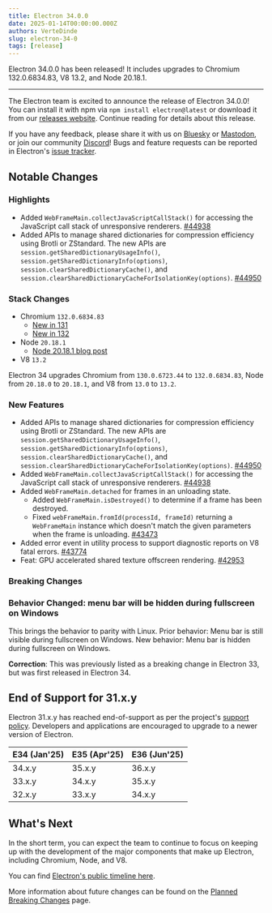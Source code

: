```yaml
---
title: Electron 34.0.0
date: 2025-01-14T00:00:00.000Z
authors: VerteDinde
slug: electron-34-0
tags: [release]
---
```


Electron 34.0.0 has been released! It includes upgrades to Chromium 132.0.6834.83, V8 13.2, and Node 20.18.1.

---

The Electron team is excited to announce the release of Electron 34.0.0! You can install it with npm via `npm install electron@latest` or download it from our [releases website](https://releases.electronjs.org/releases/stable). Continue reading for details about this release.

If you have any feedback, please share it with us on [Bluesky](https://bsky.app/profile/electronjs.org) or [Mastodon](https://social.lfx.dev/@electronjs), or join our community [Discord](https://discord.com/invite/electronjs)! Bugs and feature requests can be reported in Electron's [issue tracker](https://github.com/electron/electron/issues).

## Notable Changes

### Highlights

- Added `WebFrameMain.collectJavaScriptCallStack()` for accessing the JavaScript call stack of unresponsive renderers. [#44938](https://github.com/electron/electron/pull/44938)
- Added APIs to manage shared dictionaries for compression efficiency using Brotli or ZStandard. The new APIs are `session.getSharedDictionaryUsageInfo()`, `session.getSharedDictionaryInfo(options)`, `session.clearSharedDictionaryCache()`, and `session.clearSharedDictionaryCacheForIsolationKey(options)`. [#44950](https://github.com/electron/electron/pull/44950)

### Stack Changes

- Chromium `132.0.6834.83`
  - [New in 131](https://developer.chrome.com/blog/new-in-chrome-131/)
  - [New in 132](https://developer.chrome.com/blog/new-in-chrome-132/)
- Node `20.18.1`
  - [Node 20.18.1 blog post](https://nodejs.org/en/blog/release/v20.18.1/)
- V8 `13.2`

Electron 34 upgrades Chromium from `130.0.6723.44` to `132.0.6834.83`, Node from `20.18.0` to `20.18.1`, and V8 from `13.0` to `13.2`.

### New Features

- Added APIs to manage shared dictionaries for compression efficiency using Brotli or ZStandard. The new APIs are `session.getSharedDictionaryUsageInfo()`, `session.getSharedDictionaryInfo(options)`, `session.clearSharedDictionaryCache()`, and `session.clearSharedDictionaryCacheForIsolationKey(options)`. [#44950](https://github.com/electron/electron/pull/44950)
- Added `WebFrameMain.collectJavaScriptCallStack()` for accessing the JavaScript call stack of unresponsive renderers. [#44938](https://github.com/electron/electron/pull/44938)
- Added `WebFrameMain.detached` for frames in an unloading state.
  - Added `WebFrameMain.isDestroyed()` to determine if a frame has been destroyed.
  - Fixed `webFrameMain.fromId(processId, frameId)` returning a `WebFrameMain` instance which doesn't match the given parameters when the frame is unloading. [#43473](https://github.com/electron/electron/pull/43473)
- Added error event in utility process to support diagnostic reports on V8 fatal errors. [#43774](https://github.com/electron/electron/pull/43774)
- Feat: GPU accelerated shared texture offscreen rendering. [#42953](https://github.com/electron/electron/pull/42953)

### Breaking Changes

### Behavior Changed: menu bar will be hidden during fullscreen on Windows

This brings the behavior to parity with Linux. Prior behavior: Menu bar is still visible during fullscreen on Windows. New behavior: Menu bar is hidden during fullscreen on Windows.

**Correction**: This was previously listed as a breaking change in Electron 33, but was first released in Electron 34.

## End of Support for 31.x.y

Electron 31.x.y has reached end-of-support as per the project's [support policy](https://www.electronjs.org/docs/latest/tutorial/electron-timelines#version-support-policy). Developers and applications are encouraged to upgrade to a newer version of Electron.

| E34 (Jan'25) | E35 (Apr'25) | E36 (Jun'25) |
| ------------ | ------------ | ------------ |
| 34.x.y       | 35.x.y       | 36.x.y       |
| 33.x.y       | 34.x.y       | 35.x.y       |
| 32.x.y       | 33.x.y       | 34.x.y       |

## What's Next

In the short term, you can expect the team to continue to focus on keeping up with the development of the major components that make up Electron, including Chromium, Node, and V8.

You can find [Electron's public timeline here](https://www.electronjs.org/docs/latest/tutorial/electron-timelines).

More information about future changes can be found on the [Planned Breaking Changes](https://github.com/electron/electron/blob/main/docs/breaking-changes.md) page.
